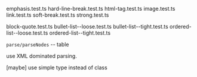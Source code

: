 emphasis.test.ts
hard-line-break.test.ts
html-tag.test.ts
image.test.ts
link.test.ts
soft-break.test.ts
strong.test.ts

block-quote.test.ts
bullet-list--loose.test.ts
bullet-list--tight.test.ts
ordered-list--loose.test.ts
ordered-list--tight.test.ts

`parse/parseNodes` -- table

use XML dominated parsing.

[maybe] use simple type instead of class
